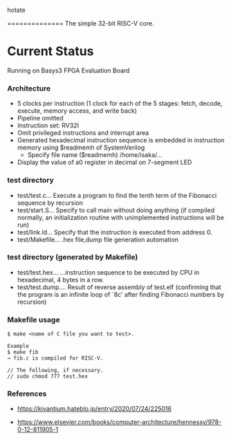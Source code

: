 hotate

==============
The simple 32-bit RISC-V core.

# Current Status

Running on Basys3 FPGA Evaluation Board

### Architecture

* 5 clocks per instruction (1 clock for each of the 5 stages: fetch, decode, execute, memory access, and write back)
* Pipeline omitted
* Instruction set: RV32I
* Omit privileged instructions and interrupt area
* Generated hexadecimal instruction sequence is embedded in instruction memory using $readmemh of SystemVerilog
	* Specify file name ($readmemh) /home/isaka/...
* Display the value of a0 register in decimal on 7-segment LED

### test directory

* test/test.c... Execute a program to find the tenth term of the Fibonacci sequence by recursion
* test/start.S... Specify to call main without doing anything (if compiled normally, an initialization routine with unimplemented instructions will be run)
* test/link.ld... Specify that the instruction is executed from address 0.
* test/Makefile... .hex file,dump file generation automation

### test directory (generated by Makefile)

* test/test.hex... ...instruction sequence to be executed by CPU in hexadecimal, 4 bytes in a row.
* test/test.dump.... Result of reverse assembly of test.elf (confirming that the program is an infinite loop of `8c' after finding Fibonacci numbers by recursion)

### Makefile usage

```
$ make <name of C file you want to test>.

Example
$ make fib
→ fib.c is compiled for RISC-V.

// The following, if necessary.
// sudo chmod 777 test.hex
```

### References

* https://kivantium.hateblo.jp/entry/2020/07/24/225016

* https://www.elsevier.com/books/computer-architecture/hennessy/978-0-12-811905-1
